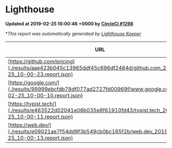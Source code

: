 
# Lighthouse

**Updated at 2019-02-25 10:00:46 +0000 by [CircleCI #1298](https://circleci.com/gh/ItinerisLtd/lighthouse-keeper-example/1298)**

**This report was automatically generated by [Lighthouse Keeper](https://github.com/itinerisltd/lighthouse-keeper)*

| URL | Performance | Accessibility | Best Practices | SEO | PWA | Updated At |
| --- | --- | --- | --- | --- | --- | --- |
| [https://github.com/pricing](./results/aae423b045c13965ddf45c696df2484d/github.com_2019-02-25_10-00-23.report.json) | 0.71 | 0.89 | 0.93 | 0.9 | 0.58 | 2019-02-25T10:00:23.175Z |
| [https://google.com/](./results/99999ebcfdb78df077ad2727fd00969f/www.google.com_2019-02-25_10-00-10.report.json) | 0.96 | 0.71 | 0.93 | 0.8 | 0.58 | 2019-02-25T10:00:10.153Z |
| [https://typist.tech/](./results/e463522d02041e06b035e8f61910fd43/typist.tech_2019-02-25_10-00-11.report.json) | 1 |  |  |  |  | 2019-02-25T10:00:11.630Z |
| [https://web.dev/](./results/e09021ae7f54dd9f3b549cb0bc165f2b/web.dev_2019-02-25_10-00-13.report.json) | 0.92 | 0.93 | 1 | 0.91 | 1 | 2019-02-25T10:00:13.000Z |
